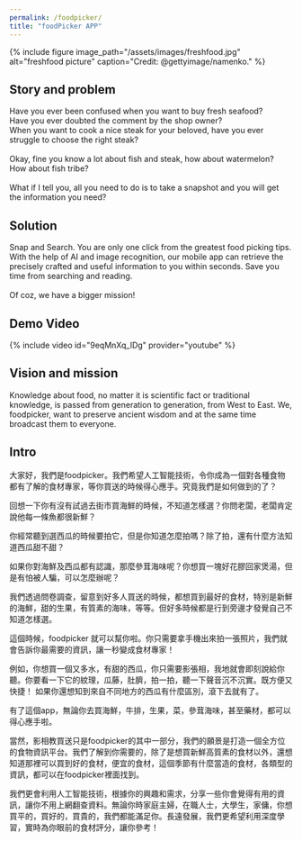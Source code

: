 ```yaml
---
permalink: /foodpicker/
title: "foodPicker APP"
---
```

{% include figure image_path="/assets/images/freshfood.jpg" alt="freshfood picture" caption="Credit: @gettyimage/namenko." %}

## Story and problem
Have you ever been confused when you want to buy fresh seafood?<br>
Have you ever doubted the comment by the shop owner?<br>
When you want to cook a nice steak for your beloved, have you ever struggle to choose the right steak?<br>
<br>
Okay, fine you know a lot about fish and steak, how about watermelon? How about fish tribe?<br>
<br>
What if I tell you, all you need to do is to take a snapshot and you will get the information you need?<br>

## Solution
Snap and Search. You are only one click from the greatest food picking tips. With the help of AI and image recognition, our mobile app can retrieve the precisely crafted and useful information to you within seconds. Save you time from searching and reading.<br>
<br>
Of coz, we have a bigger mission!

## Demo Video
{% include video id="9eqMnXq_IDg" provider="youtube" %}

## Vision and mission
Knowledge about food, no matter it is scientific fact or traditional knowledge, is passed from generation to generation, from West to East. We, foodpicker, want to preserve ancient wisdom and at the same time broadcast them to everyone.





## Intro
大家好，我們是foodpicker。我們希望人工智能技術，令你成為一個對各種食物都有了解的食材專家，等你買送的時候得心應手。究竟我們是如何做到的了？

回想一下你有沒有試過去街市買海鮮的時候，不知道怎樣選？你問老闆，老闆肯定說他每一條魚都很新鮮？

你經常聽到選西瓜的時候要拍它，但是你知道怎麼拍嗎？除了拍，還有什麼方法知道西瓜甜不甜？

如果你對海鮮及西瓜都有認識，那麼參茸海味呢？你想買一塊好花膠回家煲湯，但是有怕被人騙，可以怎麼辦呢？

我們透過問卷調查，留意到好多人買送的時候，都想買到最好的食材，特別是新鮮的海鮮，甜的生果，有質素的海味，等等。但好多時候都是行到旁邊才發覺自己不知道怎樣選。

這個時候，foodpicker 就可以幫你啦。你只需要拿手機出來拍一張照片，我們就會告訴你最需要的資訊，讓一秒變成食材專家！

例如，你想買一個又多水，有甜的西瓜，你只需要影張相，我地就會即刻說給你聽。你要看一下它的紋理，瓜藤，肚臍，拍一拍，聽一下聲音沉不沉實。既方便又快捷！
如果你還想知到來自不同地方的西瓜有什麼區別，滾下去就有了。

有了這個app，無論你去買海鮮，牛排，生果，菜，參茸海味，甚至藥材，都可以得心應手啦。

當然，影相教買送只是foodpicker的其中一部分，我們的願景是打造一個全方位的食物資訊平台。我們了解到你需要的，除了是想買新鮮高質素的食材以外，還想知道那裡可以買到好的食材，便宜的食材，這個季節有什麼當造的食材，各類型的資訊，都可以在foodpicker裡面找到。

我們更會利用人工智能技術，根據你的興趣和需求，分享一些你會覺得有用的資訊，讓你不用上網翻查資料。無論你時家庭主婦，在職人士，大學生，家傭，你想買平的，買好的，買貴的，我們都能滿足你。長遠發展，我們更希望利用深度學習，實時為你眼前的食材評分，讓你參考！